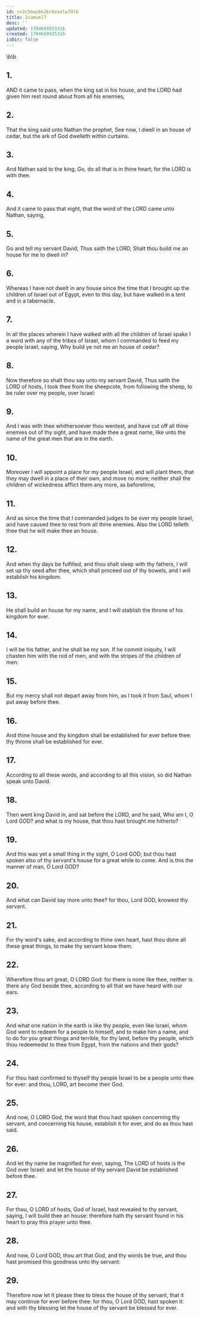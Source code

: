```yaml
---
id: cn2c5maobk2kr8zxolw79lb
title: 2samuel7
desc: ''
updated: 1704668915316
created: 1704668915316
isDir: false
---
```

\b\b
## 1.
AND it came to pass, when the king sat in his house, and the LORD had given him rest round about from all his enemies;
## 2.
That the king said unto Nathan the prophet, See now, I dwell in an house of cedar, but the ark of God dwelleth within curtains.
## 3.
And Nathan said to the king, Go, do all that is in thine heart; for the LORD is with thee.
## 4.
And it came to pass that night, that the word of the LORD came unto Nathan, saying,
## 5.
Go and tell my servant David, Thus saith the LORD, Shalt thou build me an house for me to dwell in?
## 6.
Whereas I have not dwelt in any house since the time that I brought up the children of Israel out of Egypt, even to this day, but have walked in a tent and in a tabernacle.
## 7.
In all the places wherein I have walked with all the children of Israel spake I a word with any of the tribes of Israel, whom I commanded to feed my people Israel, saying, Why build ye not me an house of cedar?
## 8.
Now therefore so shalt thou say unto my servant David, Thus saith the LORD of hosts, I took thee from the sheepcote, from following the sheep, to be ruler over my people, over Israel:
## 9.
And I was with thee whithersoever thou wentest, and have cut off all thine enemies out of thy sight, and have made thee a great name, like unto the name of the great men that are in the earth.
## 10.
Moreover I will appoint a place for my people Israel, and will plant them, that they may dwell in a place of their own, and move no more; neither shall the children of wickedness afflict them any more, as beforetime,
## 11.
And as since the time that I commanded judges to be over my people Israel, and have caused thee to rest from all thine enemies.  Also the LORD telleth thee that he will make thee an house.
## 12.
And when thy days be fulfilled, and thou shalt sleep with thy fathers, I will set up thy seed after thee, which shall proceed out of thy bowels, and I will establish his kingdom.
## 13.
He shall build an house for my name, and I will stablish the throne of his kingdom for ever.
## 14.
I will be his father, and he shall be my son.  If he commit iniquity, I will chasten him with the rod of men, and with the stripes of the children of men:
## 15.
But my mercy shall not depart away from him, as I took it from Saul, whom I put away before thee.
## 16.
And thine house and thy kingdom shall be established for ever before thee: thy throne shall be established for ever.
## 17.
According to all these words, and according to all this vision, so did Nathan speak unto David.
## 18.
Then went king David in, and sat before the LORD, and he said, Who am I, O Lord GOD?  and what is my house, that thou hast brought me hitherto?
## 19.
And this was yet a small thing in thy sight, O Lord GOD; but thou hast spoken also of thy servant's house for a great while to come.  And is this the manner of man, O Lord GOD?
## 20.
And what can David say more unto thee?  for thou, Lord GOD, knowest thy servant.
## 21.
For thy word's sake, and according to thine own heart, hast thou done all these great things, to make thy servant know them.
## 22.
Wherefore thou art great, O LORD God: for there is none like thee, neither is there any God beside thee, according to all that we have heard with our ears.
## 23.
And what one nation in the earth is like thy people, even like Israel, whom God went to redeem for a people to himself, and to make him a name, and to do for you great things and terrible, for thy land, before thy people, which thou redeemedst to thee from Egypt, from the nations and their gods?
## 24.
For thou hast confirmed to thyself thy people Israel to be a people unto thee for ever: and thou, LORD, art become their God.
## 25.
And now, O LORD God, the word that thou hast spoken concerning thy servant, and concerning his house, establish it for ever, and do as thou hast said.
## 26.
And let thy name be magnified for ever, saying, The LORD of hosts is the God over Israel: and let the house of thy servant David be established before thee.
## 27.
For thou, O LORD of hosts, God of Israel, hast revealed to thy servant, saying, I will build thee an house: therefore hath thy servant found in his heart to pray this prayer unto thee.
## 28.
And now, O Lord GOD, thou art that God, and thy words be true, and thou hast promised this goodness unto thy servant:
## 29.
Therefore now let it please thee to bless the house of thy servant, that it may continue for ever before thee: for thou, O Lord GOD, hast spoken it: and with thy blessing let the house of thy servant be blessed for ever.
